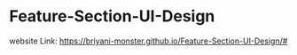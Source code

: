 # Feature-Section-UI-Design

website Link: https://briyani-monster.github.io/Feature-Section-UI-Design/#


